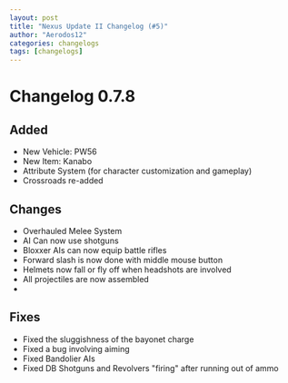 ```yaml
---
layout: post
title: "Nexus Update II Changelog (#5)"
author: "Aerodos12"
categories: changelogs
tags: [changelogs]
---
```


# Changelog 0.7.8

## Added

- New Vehicle: PW56
- New Item: Kanabo
- Attribute System (for character customization and gameplay)
- Crossroads re-added

## Changes 
- Overhauled Melee System
- AI Can now use shotguns
- Bloxxer AIs can now equip battle rifles
- Forward slash is now done with middle mouse button
- Helmets now fall or fly off when headshots are involved
- All projectiles are now assembled
- 

## Fixes
- Fixed the sluggishness of the bayonet charge
- Fixed a bug involving aiming
- Fixed Bandolier AIs
- Fixed DB Shotguns and Revolvers "firing" after running out of ammo
